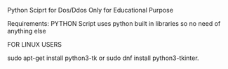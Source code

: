 Python Sciprt for Dos/Ddos 
Only for Educational Purpose 




Requirements:
PYTHON
Script uses python built in libraries so no need of anything else


FOR LINUX USERS


sudo apt-get install python3-tk or sudo dnf install python3-tkinter.
